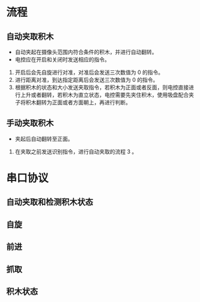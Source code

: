 # 流程
## 自动夹取积木
- 自动夹起在摄像头范围内符合条件的积木，并进行自动翻转。
- 电控应在开启和关闭时发送相应的指令。
1. 开启后会先自旋进行对准，对准后会发送三次数值为 0 的指令。
2. 进行距离对准，到达指定距离后会发送三次数值为 0 的指令。
3. 根据积木的状态和大小发送夹取指令，若积木为正面或者反面，则电控直接进行上升或者翻转，若积木为直立状态，电控需要先夹住积木，使用吸盘配合夹子将积木翻转为正面或者方面朝上，再进行判断。
## 手动夹取积木
- 夹起后自动翻转至正面。
1. 在夹取之前发送识别指令，进行自动夹取的流程 3 。
# 串口协议
## 自动夹取和检测积木状态
## 自旋
## 前进
## 抓取
## 积木状态